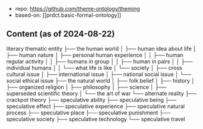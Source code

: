 
- repo: https://github.com/theme-ontology/theming
- based-on: [[prdct.basic-formal-ontology]]


## Content (as of 2024-08-22)

literary thematic entity
├── the human world
│   ├── human idea about life
│   ├── human nature
│   ├── personal human experience
│   │   ├── human regular activity
│   │   ├── humans in group
│   │   ├── human in pairs
│   │   ├── individual humans
│   │   └── what life is like
│   └── society
│       ├── cross cultural issue
│       ├── international issue
│       ├── national social issue
│       └── social ethical issue
├── the natural world
│   ├── folk belief
│   ├── history
│   ├── organized religion
│   ├── philosophy
│   ├── science
│   ├── superseded scientific theory
│   └── the art of war
└── alternate reality
    ├── crackpot theory
    ├── speculative ability
    ├── speculative being
    ├── speculative effect
    ├── speculative experience
    ├── speculative natural process
    ├── speculative place
    ├── speculative punishment
    ├── speculative society
    ├── speculative technology
    └── speculative travel